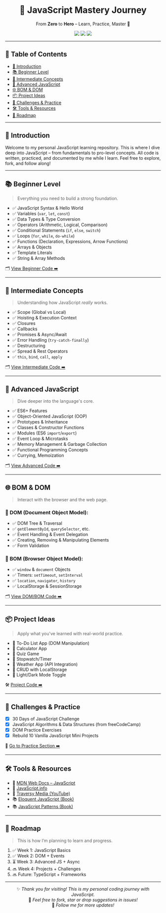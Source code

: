 <h1 align="center">📘 JavaScript Mastery Journey</h1>
<p align="center">From <strong>Zero</strong> to <strong>Hero</strong> – Learn, Practice, Master 🚀</p>

<div align="center">
  <img src="https://img.shields.io/badge/Language-JavaScript-yellow?style=for-the-badge&logo=javascript&logoColor=black" />
  <img src="https://img.shields.io/badge/Level-Beginner%20to%20Advanced-blueviolet?style=for-the-badge" />
  <img src="https://img.shields.io/badge/Status-In%20Progress-brightgreen?style=for-the-badge" />
</div>

---

## 📑 Table of Contents

- [📌 Introduction](#-introduction)
- [📚 Beginner Level](#-beginner-level)
- [🧩 Intermediate Concepts](#-intermediate-concepts)
- [🔬 Advanced JavaScript](#-advanced-javascript)
- [🌐 BOM & DOM](#-bom--dom)
- [📦 Project Ideas](#-project-ideas)
- [🧠 Challenges & Practice](#-challenges--practice)
- [🛠️ Tools & Resources](#️-tools--resources)
- [📅 Roadmap](#-roadmap)

---

## 📌 Introduction

Welcome to my personal JavaScript learning repository. This is where I dive deep into JavaScript – from fundamentals to pro-level concepts. All code is written, practiced, and documented by me while I learn. Feel free to explore, fork, and follow along!

---

## 📚 Beginner Level

> Everything you need to build a strong foundation.

- ✅ JavaScript Syntax & Hello World
- ✅ Variables (`var`, `let`, `const`)
- ✅ Data Types & Type Conversion
- ✅ Operators (Arithmetic, Logical, Comparison)
- ✅ Conditional Statements (`if`, `else`, `switch`)
- ✅ Loops (`for`, `while`, `do-while`)
- ✅ Functions (Declaration, Expressions, Arrow Functions)
- ✅ Arrays & Objects
- ✅ Template Literals
- ✅ String & Array Methods

🗂 [View Beginner Code ➡️](./Beginner)

---

## 🧩 Intermediate Concepts

> Understanding how JavaScript *really* works.

- ✅ Scope (Global vs Local)
- ✅ Hoisting & Execution Context
- ✅ Closures
- ✅ Callbacks
- ✅ Promises & Async/Await
- ✅ Error Handling (`try-catch-finally`)
- ✅ Destructuring
- ✅ Spread & Rest Operators
- ✅ `this`, `bind`, `call`, `apply`

🗂 [View Intermediate Code ➡️](./Intermediate)

---

## 🔬 Advanced JavaScript

> Dive deeper into the language's core.

- ✅ ES6+ Features
- ✅ Object-Oriented JavaScript (OOP)
- ✅ Prototypes & Inheritance
- ✅ Classes & Constructor Functions
- ✅ Modules (ES6 `import`/`export`)
- ✅ Event Loop & Microtasks
- ✅ Memory Management & Garbage Collection
- ✅ Functional Programming Concepts
- ✅ Currying, Memoization

🗂 [View Advanced Code ➡️](./Advanced)

---

## 🌐 BOM & DOM

> Interact with the browser and the web page.

### 📍 **DOM (Document Object Model)**:
- ✅ DOM Tree & Traversal
- ✅ `getElementById`, `querySelector`, etc.
- ✅ Event Handling & Event Delegation
- ✅ Creating, Removing & Manipulating Elements
- ✅ Form Validation

### 🧭 **BOM (Browser Object Model)**:
- ✅ `window` & `document` Objects
- ✅ Timers: `setTimeout`, `setInterval`
- ✅ `location`, `navigator`, `history`
- ✅ LocalStorage & SessionStorage

🗂 [View DOM/BOM Code ➡️](./DOM-BOM)

---

## 📦 Project Ideas

> Apply what you've learned with real-world practice.

- 🔸 To-Do List App (DOM Manipulation)
- 🔸 Calculator App
- 🔸 Quiz Game
- 🔸 Stopwatch/Timer
- 🔸 Weather App (API Integration)
- 🔸 CRUD with LocalStorage
- 🔸 Light/Dark Mode Toggle

🛠 [Project Code ➡️](./Projects)

---

## 🧠 Challenges & Practice

- [x] 30 Days of JavaScript Challenge
- [x] JavaScript Algorithms & Data Structures (from freeCodeCamp)
- [x] DOM Practice Exercises
- [x] Rebuild 10 Vanilla JavaScript Mini Projects

🧩 [Go to Practice Section ➡️](./Practice)

---

## 🛠️ Tools & Resources

- 📘 [MDN Web Docs – JavaScript](https://developer.mozilla.org/en-US/docs/Web/JavaScript)
- 🧪 [JavaScript.info](https://javascript.info/)
- 🎥 [Traversy Media (YouTube)](https://www.youtube.com/c/TraversyMedia)
- 📚 [Eloquent JavaScript (Book)](https://eloquentjavascript.net/)
- 📚 [JavaScript Patterns (Book)](https://www.oreilly.com/library/view/javascript-patterns/9781449399115/)

---

## 📅 Roadmap

> This is how I’m planning to learn and progress.

1. ✅ Week 1: JavaScript Basics
2. ✅ Week 2: DOM + Events
3. ⏳ Week 3: Advanced JS + Async
4. 🔜 Week 4: Projects + Challenges
5. 🔜 Future: TypeScript + Frameworks

---

<div align="center">

✨ *Thank you for visiting! This is my personal coding journey with JavaScript.*  
💬 *Feel free to fork, star or drop suggestions in issues!*  
📢 *Follow me for more updates!*

</div>
